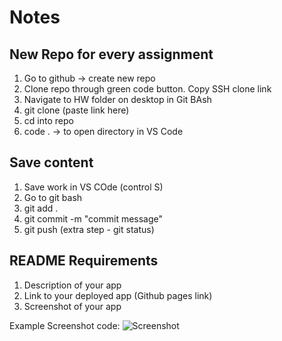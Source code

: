 # Notes

## New Repo for every assignment

1. Go to github -> create new repo
2. Clone repo through green code button. Copy SSH clone link
3. Navigate to HW folder on desktop in Git BAsh
4. git clone (paste link here)
5. cd into repo
6. code . -> to open directory in VS Code

## Save content

1. Save work in VS COde (control S)
2. Go to git bash
3. git add .
4. git commit -m "commit message"
5. git push
(extra step - git status)

## README Requirements

1. Description of your app
2. Link to your deployed app (Github pages link)
3. Screenshot of your app

Example Screenshot code:
![Screenshot](.assets/images/Capture.PNG)